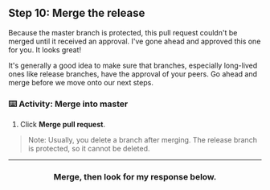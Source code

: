 ## Step 10: Merge the release

Because the master branch is protected, this pull request couldn't be merged until it received an approval. I've gone ahead and approved this one for you. It looks great!

It's generally a good idea to make sure that branches, especially long-lived ones like release branches, have the approval of your peers. Go ahead and merge before we move onto our next steps.

### :keyboard: Activity: Merge into master

1. Click **Merge pull request**.

> Note: Usually, you delete a branch after merging. The release branch is protected, so it cannot be deleted.

<hr>
<h3 align="center">Merge, then look for my response below.</h3>
